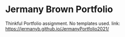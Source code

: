 # Jermany Brown Portfolio

Thinkful Portfolio assignment. No templates used. 
link: https://jermanyb.github.io/JermanyPortfolio2021/
